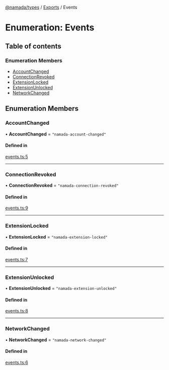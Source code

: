[@namada/types](../README.md) / [Exports](../modules.md) / Events

# Enumeration: Events

## Table of contents

### Enumeration Members

- [AccountChanged](Events.md#accountchanged)
- [ConnectionRevoked](Events.md#connectionrevoked)
- [ExtensionLocked](Events.md#extensionlocked)
- [ExtensionUnlocked](Events.md#extensionunlocked)
- [NetworkChanged](Events.md#networkchanged)

## Enumeration Members

### AccountChanged

• **AccountChanged** = ``"namada-account-changed"``

#### Defined in

[events.ts:5](https://github.com/anoma/namada-interface/blob/9724dc7fb547e95a72df1eb06aecb9fed2c6a05b/packages/types/src/events.ts#L5)

___

### ConnectionRevoked

• **ConnectionRevoked** = ``"namada-connection-revoked"``

#### Defined in

[events.ts:9](https://github.com/anoma/namada-interface/blob/9724dc7fb547e95a72df1eb06aecb9fed2c6a05b/packages/types/src/events.ts#L9)

___

### ExtensionLocked

• **ExtensionLocked** = ``"namada-extension-locked"``

#### Defined in

[events.ts:7](https://github.com/anoma/namada-interface/blob/9724dc7fb547e95a72df1eb06aecb9fed2c6a05b/packages/types/src/events.ts#L7)

___

### ExtensionUnlocked

• **ExtensionUnlocked** = ``"namada-extension-unlocked"``

#### Defined in

[events.ts:8](https://github.com/anoma/namada-interface/blob/9724dc7fb547e95a72df1eb06aecb9fed2c6a05b/packages/types/src/events.ts#L8)

___

### NetworkChanged

• **NetworkChanged** = ``"namada-network-changed"``

#### Defined in

[events.ts:6](https://github.com/anoma/namada-interface/blob/9724dc7fb547e95a72df1eb06aecb9fed2c6a05b/packages/types/src/events.ts#L6)
